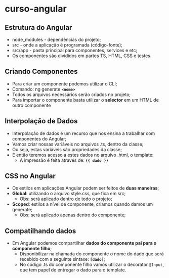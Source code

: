 # curso-angular

## Estrutura do Angular
* node_modules - dependências do projeto;
* src - onde a aplicação é programada (código-fonte);
* src/app - pasta principal para componentes, services e etc;
* Os componentes são divididos em partes TS, HTML, CSS e testes.

## Criando Componentes
* Para criar um componente podemos utilizar o CLI;
* Comando: ng generate **`<nome>`**
* Todos os arquivos necessários serão criados no projeto;
* Para importar o componente basta utilizar o **selector** em um HTML de outro componente

## Interpolação de Dados
* Interpolação de dados é um recurso que nos ensina a trabalhar com componentes do Angular;
* Vamos criar nossas variáveis no arquivos .ts, dentro da classe;
* Ou seja, estas variáveis são propriedades da classe;
* E então teremos acesso a estes dados no arquivo .html, o template: 
    - A impressão é feita através de: **`{{ dado }}`**

## CSS no Angular
* Os estilos em aplicações Angular podem ser feitos de **duas maneiras**;
* **Global**: utilizando o arquivo style.css, que fica em src;
    - Obs: será aplicado dentro de todo o projeto;
* **Scoped**: estilos a nível de componente, criamos quando damos um generate;
    - Obs: será aplicado apenas dentro do componente;

## Compatilhando dados
* Em Angular podemos compartilhar **dados do componente pai para o componente filho**;
    - Disponibilizar na chamada do componente o nome do dado que será recebido com a seguinte sintaxe: **`[dado]`**;
    - No código .ts do componente filho vamos utilizar o decorator `@Input`, que tem papel de entregar o dado para o template.

